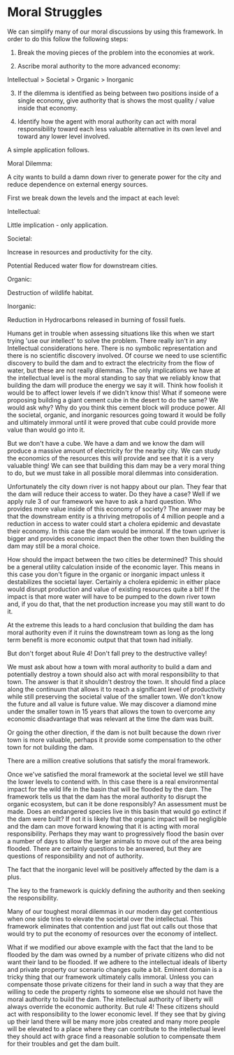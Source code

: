 # Moral Struggles

We can simplify many of our moral discussions by using this framework. In order to do this follow the following steps:

1. Break the moving pieces of the problem into the economies at work.

2. Ascribe moral authority to the more advanced economy:

Intellectual > Societal > Organic > Inorganic

3. If the dilemma is identified as being between two positions inside of a single economy, give authority that is shows the most quality / value inside that economy.

4. Identify how the agent with moral authority can act with moral responsibility toward each less valuable alternative in its own level and toward any lower level involved.

A simple application follows.

Moral Dilemma:

A city wants to build a damn down river to generate power for the city and reduce dependence on external energy sources.

First we break down the levels and the impact at each level:

Intellectual:

Little implication - only application.

Societal:

Increase in resources and productivity for the city.

Potential Reduced water flow for downstream cities.

Organic:

Destruction of wildlife habitat.

Inorganic:

Reduction in Hydrocarbons released in burning of fossil fuels.

Humans get in trouble when assessing situations like this when we start trying 'use our intellect' to solve the problem. There really isn't in any Intellectual considerations here. There is no symbolic representation and there is no scientific discovery involved. Of course we need to use scientific discovery to build the dam and to extract the electricity from the flow of water, but these are not really dilemmas. The only implications we have at the intellectual level is the moral standing to say that we reliably know that building the dam will produce the energy we say it will. Think how foolish it would be to affect lower levels if we didn't know this! What if someone were proposing building a giant cement cube in the desert to do the same? We would ask why? Why do you think this cement block will produce power. All the societal, organic, and inorganic resources going toward it would be folly and ultimately immoral until it were proved that cube could provide more value than would go into it.

But we don't have a cube. We have a dam and we know the dam will produce a massive amount of electricity for the nearby city. We can study the economics of the resources this will provide and see that it is a very valuable thing! We can see that building this dam may be a very moral thing to do, but we must take in all possible moral dilemmas into consideration.

Unfortunately the city down river is not happy about our plan. They fear that the dam will reduce their access to water. Do they have a case? Well if we apply rule 3 of our framework we have to ask a hard question. Who provides more value inside of this economy of society? The answer may be that the downstream entity is a thriving metropolis of 4 million people and a reduction in access to water could start a cholera epidemic and devastate their economy. In this case the dam would be immoral. If the town upriver is bigger and provides economic impact then the other town then building the dam may still be a moral choice.

How should the impact between the two cities be determined? This should be a general utility calculation inside of the economic layer. This means in this case you don't figure in the organic or inorganic impact unless it destabilizes the societal layer. Certainly a cholera epidemic in either place would disrupt production and value of existing resources quite a bit! If the impact is that more water will have to be pumped to the down river town and, if you do that, that the net production increase you may still want to do it.

At the extreme this leads to a hard conclusion that building the dam has moral authority even if it ruins the downstream town as long as the long term benefit is more economic output that that town had initially.

But don't forget about Rule 4! Don't fall prey to the destructive valley!

We must ask about how a town with moral authority to build a dam and potentially destroy a town should also act with moral responsibility to that town. The answer is that it shouldn't destroy the town. It should find a place along the continuum that allows it to reach a significant level of productivity while still preserving the societal value of the smaller town. We don't know the future and all value is future value. We may discover a diamond mine under the smaller town in 15 years that allows the town to overcome any economic disadvantage that was relevant at the time the dam was built.

Or going the other direction, if the dam is not built because the down river town is more valuable, perhaps it provide some compensation to the other town for not building the dam.

There are a million creative solutions that satisfy the moral framework.

Once we've satisfied the moral framework at the societal level we still have the lower levels to contend with. In this case there is a real environmental impact for the wild life in the basin that will be flooded by the dam. The framework tells us that the dam has the moral authority to disrupt the organic ecosystem, but can it be done responsibly? An assessment must be made. Does an endangered species live in this basin that would go extinct if the dam were built? If not it is likely that the organic impact will be negligible and the dam can move forward knowing that it is acting with moral responsibility. Perhaps they may want to progressively flood the basin over a number of days to allow the larger animals to move out of the area being flooded. There are certainly questions to be answered, but they are questions of responsibility and not of authority.

The fact that the inorganic level will be positively affected by the dam is a plus.

The key to the framework is quickly defining the authority and then seeking the responsibility.

Many of our toughest moral dilemmas in our modern day get contentious when one side tries to elevate the societal over the intellectual. This framework eliminates that contention and just flat out calls out those that would try to put the economy of resources over the economy of intellect.

What if we modified our above example with the fact that the land to be flooded by the dam was owned by a number of private citizens who did not want their land to be flooded. If we adhere to the intellectual ideals of liberty and private property our scenario changes quite a bit. Eminent domain is a tricky thing that our framework ultimately calls immoral. Unless you can compensate those private citizens for their land in such a way that they are willing to cede the property rights to someone else we should not have the moral authority to build the dam. The intellectual authority of liberty will always override the economic authority. But rule 4! These citizens should act with responsibility to the lower economic level. If they see that by giving up their land there will be many more jobs created and many more people will be elevated to a place where they can contribute to the intellectual level they should act with grace find a reasonable solution to compensate them for their troubles and get the dam built.